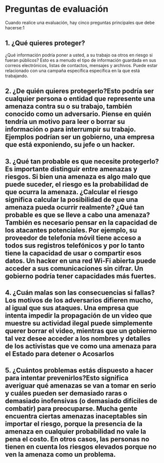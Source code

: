 [Title]: # (Preguntas de diagnóstico)
[Difficulty]: # (Principiante)
[Order]: # (2)

# Preguntas de evaluación

Cuando realice una evaluación, hay cinco preguntas principales que debe hacerse:1

## 1. ¿Qué quieres proteger?
¿Qué información podría poner a usted, a su trabajo oa otros en riesgo si fueran públicos? Esto es a menudo el tipo de información guardada en sus correos electrónicos, listas de contactos, mensajes y archivos. Puede estar relacionado con una campaña específica específica en la que está trabajando.

## 2. ¿De quién quieres protegerlo?Esto podría ser cualquier persona o entidad que represente una amenaza contra su o su trabajo, también conocido como un adversario. Piense en quién tendría un motivo para leer o borrar su información o para interrumpir su trabajo. Ejemplos podrían ser un gobierno, una empresa que está exponiendo, su jefe o un hacker.

## 3. ¿Qué tan probable es que necesite protegerlo?Es importante distinguir entre amenazas y riesgos. Si bien una amenaza es algo malo que puede suceder, el riesgo es la probabilidad de que ocurra la amenaza. ¿Calcular el riesgo significa calcular la posibilidad de que una amenaza pueda ocurrir realmente? ¿Qué tan probable es que se lleve a cabo una amenaza? También es necesario pensar en la capacidad de los atacantes potenciales. Por ejemplo, su proveedor de telefonía móvil tiene acceso a todos sus registros telefónicos y por lo tanto tiene la capacidad de usar o compartir esos datos. Un hacker en una red Wi-Fi abierta puede acceder a sus comunicaciones sin cifrar. Un gobierno podría tener capacidades más fuertes.

## 4. ¿Cuán malas son las consecuencias si fallas?Los motivos de los adversarios difieren mucho, al igual que sus ataques. Una empresa que intenta impedir la propagación de un video que muestre su actividad ilegal puede simplemente querer borrar el video, mientras que un gobierno tal vez desee acceder a los nombres y detalles de los activistas que ve como una amenaza para el Estado para detener o Acosarlos

## 5. ¿Cuántos problemas estás dispuesto a hacer para intentar prevenirlos?Esto significa averiguar qué amenazas se van a tomar en serio y cuáles pueden ser demasiado raras o demasiado inofensivas (o demasiado difíciles de combatir) para preocuparse. Mucha gente encuentra ciertas amenazas inaceptables sin importar el riesgo, porque la presencia de la amenaza en cualquier probabilidad no vale la pena el costo. En otros casos, las personas no tienen en cuenta los riesgos elevados porque no ven la amenaza como un problema.